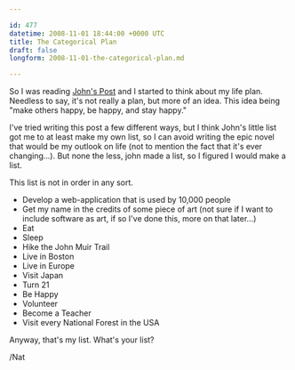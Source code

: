 ```yaml
---

id: 477
datetime: 2008-11-01 18:44:00 +0000 UTC
title: The Categorical Plan
draft: false
longform: 2008-11-01-the-categorical-plan.md

---
```


So I was reading <a title="The Knight Writer: The Definitive Plan" href="http://johnbknight.blogspot.com/2008/10/definitive-plan.html">John's Post</a> and I started to think about my life plan. Needless to say, it's not really a plan, but more of an idea. This idea being "make others happy, be happy, and stay happy."

I've tried writing this post a few different ways, but I think John's little list got me to at least make my own list, so I can avoid writing the epic novel that would be my outlook on life (not to mention the fact that it's ever changing...). But none the less, john made a list, so I figured I would make a list.

This list is not in order in any sort.
<ul>
	<li>Develop a web-application that is used by 10,000 people</li>
	<li>Get my name in the credits of some piece of art (not sure if I want to include software as art, if so I've done this, more on that later...)</li>
	<li>Eat</li>
	<li>Sleep</li>
	<li>Hike the John Muir Trail</li>
	<li>Live in Boston</li>
	<li>Live in Europe</li>
	<li>Visit Japan</li>
	<li>Turn 21</li>
	<li>Be Happy</li>
	<li>Volunteer</li>
	<li>Become a Teacher</li>
	<li>Visit every National Forest in the USA</li>
</ul>
Anyway, that's my list. What's your list?

/Nat

